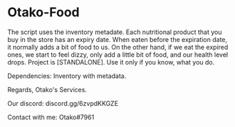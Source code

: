 # Otako-Food

The script uses the inventory metadate. Each nutritional product that you buy in the store has an expiry date. When eaten before the expiration date, it normally adds a bit of food to us. On the other hand, if we eat the expired ones, we start to feel dizzy, only add a little bit of food, and our health level drops. Project is [STANDALONE]. Use it only if you know, what you do.

Dependencies: Inventory with metadata.

Regards, Otako's Services.

Our discord: discord.gg/6zvpdKKGZE

Contact with me: Otako#7961
